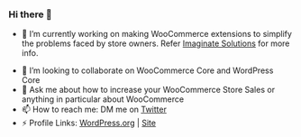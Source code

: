 ### Hi there 👋

- 🔭 I’m currently working on making WooCommerce extensions to simplify the problems faced by store owners. Refer [Imaginate Solutions](https://imaginate-solutions.com) for more info.
<!-- - 🌱 I’m currently learning React -->
- 👯 I’m looking to collaborate on WooCommerce Core and WordPress Core
- 💬 Ask me about how to increase your WooCommerce Store Sales or anything in particular about WooCommerce
- 📫 How to reach me: DM me on [Twitter](https://twitter.com/DhruvinShah8)
- ⚡ Profile Links: [WordPress.org](https://profiles.wordpress.org/dhruvin/) | [Site](https://dhruvinshah.me)

<!--
**dhruvins/dhruvins** is a ✨ _special_ ✨ repository because its `README.md` (this file) appears on your GitHub profile.

Here are some ideas to get you started:

- 🔭 I’m currently working on ...
- 🌱 I’m currently learning ...
- 👯 I’m looking to collaborate on ...
- 🤔 I’m looking for help with ...
- 💬 Ask me about ...
- 📫 How to reach me: ...
- 😄 Pronouns: ...
- ⚡ Fun fact: ...
-->

